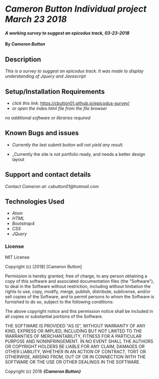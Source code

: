 # _Cameron Button Individual project March 23 2018_

#### _A working survey to suggest an epicodus track, 03-23-2018_

#### By _**Cameron Button**_

## Description

_This is a survey to suggest an epicodus track.  It was made to display understanding of Jquery and Javascript_

## Setup/Installation Requirements

* _click this link:_ https://cbutton01.github.io/epicodus-survey/
* _or open the index.html file from the file browser_


_no additional software or libraries required_

## Known Bugs and issues

* _Currently the last submit button will not yield any result._

* _Currently the site is not portfolio ready, and needs a better design layout

## Support and contact details

_Contact Cameron at: csbutton01@hotmail.com_

## Technologies Used

* _Atom_
* _HTML_
* _Bootstrap4_
* _CSS_
* _JQuery_

### License

MIT License

Copyright (c) [2018] [Cameron Button]

Permission is hereby granted, free of charge, to any person obtaining a copy
of this software and associated documentation files (the "Software"), to deal
in the Software without restriction, including without limitation the rights
to use, copy, modify, merge, publish, distribute, sublicense, and/or sell
copies of the Software, and to permit persons to whom the Software is
furnished to do so, subject to the following conditions:

The above copyright notice and this permission notice shall be included in all
copies or substantial portions of the Software.

THE SOFTWARE IS PROVIDED "AS IS", WITHOUT WARRANTY OF ANY KIND, EXPRESS OR
IMPLIED, INCLUDING BUT NOT LIMITED TO THE WARRANTIES OF MERCHANTABILITY,
FITNESS FOR A PARTICULAR PURPOSE AND NONINFRINGEMENT. IN NO EVENT SHALL THE
AUTHORS OR COPYRIGHT HOLDERS BE LIABLE FOR ANY CLAIM, DAMAGES OR OTHER
LIABILITY, WHETHER IN AN ACTION OF CONTRACT, TORT OR OTHERWISE, ARISING FROM,
OUT OF OR IN CONNECTION WITH THE SOFTWARE OR THE USE OR OTHER DEALINGS IN THE
SOFTWARE.

Copyright (c) 2018 **_{Cameron Button}_**
